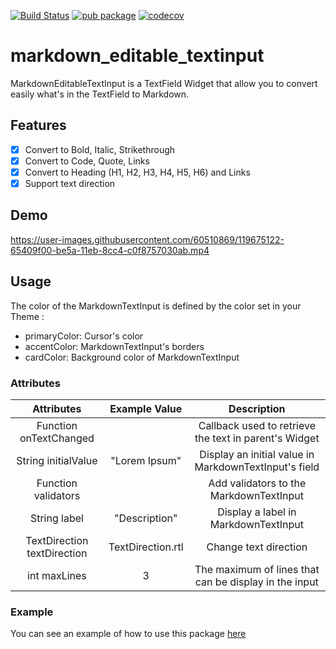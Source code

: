 [![Build Status](https://travis-ci.org/playmoweb/markdown-editable-textinput.svg?branch=master)](https://travis-ci.org/playmoweb/markdown-editable-textinput)
[![pub package](https://img.shields.io/pub/v/markdown_editable_textinput.svg)](https://pub.dev/packages/markdown_editable_textinput)
[![codecov](https://codecov.io/gh/playmoweb/markdown-editable-textinput/branch/master/graph/badge.svg)](https://codecov.io/gh/playmoweb/markdown-editable-textinput)

# markdown_editable_textinput

MarkdownEditableTextInput is a TextField Widget that allow you to convert easily what's in the TextField to Markdown.

## Features
- [x] Convert to Bold, Italic, Strikethrough
- [x] Convert to Code, Quote, Links
- [x] Convert to Heading (H1, H2, H3, H4, H5, H6) and Links
- [x] Support text direction

## Demo
https://user-images.githubusercontent.com/60510869/119675122-65409f00-be5a-11eb-8cc4-c0f8757030ab.mp4

## Usage
The color of the MarkdownTextInput is defined by the color set in your Theme :
- primaryColor: Cursor's color
- accentColor: MarkdownTextInput's borders
- cardColor: Background color of MarkdownTextInput

### Attributes
|      Attributes     | Example Value |                  Description                            |
|:-------------------:|:-------------:|:-------------------------------------------------------:|
| Function onTextChanged   |               | Callback used to retrieve the text in parent's Widget   |
| String initialValue | "Lorem Ipsum" | Display an initial value in MarkdownTextInput's field   |
| Function validators |               | Add validators to the MarkdownTextInput                 |
| String label        | "Description" | Display a label in MarkdownTextInput                    |
| TextDirection textDirection       | TextDirection.rtl | Change text direction                   |
| int maxLines       | 3 | The maximum of lines that can be display in the input                |

### Example
You can see an example of how to use this package [here](https://github.com/playmoweb/markdown-editable-textinput/tree/master/example)


